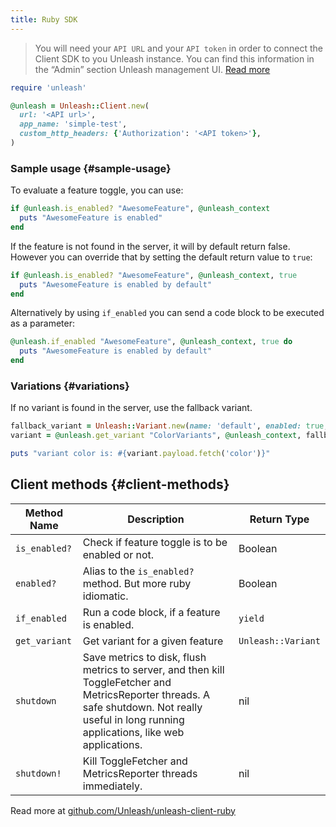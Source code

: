 ```yaml
---
title: Ruby SDK
---
```


> You will need your `API URL` and your `API token` in order to connect the Client SDK to you Unleash instance. You can find this information in the “Admin” section Unleash management UI. [Read more](../../user_guide/token.mdx)

```ruby
require 'unleash'

@unleash = Unleash::Client.new(
  url: '<API url>',
  app_name: 'simple-test',
  custom_http_headers: {'Authorization': '<API token>'},
)
```

### Sample usage {#sample-usage}

To evaluate a feature toggle, you can use:

```ruby
if @unleash.is_enabled? "AwesomeFeature", @unleash_context
  puts "AwesomeFeature is enabled"
end
```

If the feature is not found in the server, it will by default return false. However you can override that by setting the default return value to `true`:

```ruby
if @unleash.is_enabled? "AwesomeFeature", @unleash_context, true
  puts "AwesomeFeature is enabled by default"
end
```

Alternatively by using `if_enabled` you can send a code block to be executed as a parameter:

```ruby
@unleash.if_enabled "AwesomeFeature", @unleash_context, true do
  puts "AwesomeFeature is enabled by default"
end
```

### Variations {#variations}

If no variant is found in the server, use the fallback variant.

```ruby
fallback_variant = Unleash::Variant.new(name: 'default', enabled: true, payload: {"color" => "blue"})
variant = @unleash.get_variant "ColorVariants", @unleash_context, fallback_variant

puts "variant color is: #{variant.payload.fetch('color')}"
```

## Client methods {#client-methods}

| Method Name | Description | Return Type |
| --- | --- | --- |
| `is_enabled?` | Check if feature toggle is to be enabled or not. | Boolean |
| `enabled?` | Alias to the `is_enabled?` method. But more ruby idiomatic. | Boolean |
| `if_enabled` | Run a code block, if a feature is enabled. | `yield` |
| `get_variant` | Get variant for a given feature | `Unleash::Variant` |
| `shutdown` | Save metrics to disk, flush metrics to server, and then kill ToggleFetcher and MetricsReporter threads. A safe shutdown. Not really useful in long running applications, like web applications. | nil |
| `shutdown!` | Kill ToggleFetcher and MetricsReporter threads immediately. | nil |

Read more at [github.com/Unleash/unleash-client-ruby](https://github.com/Unleash/unleash-client-ruby)

